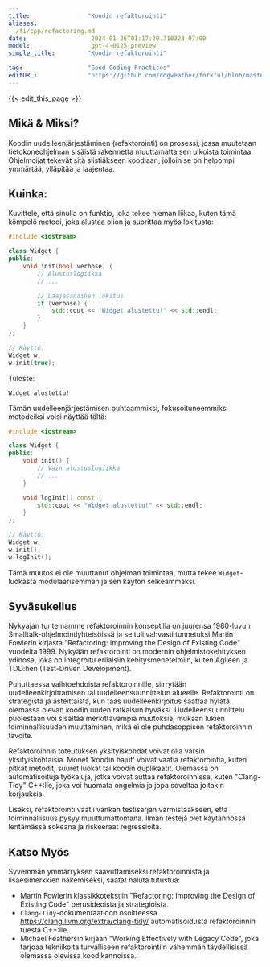 ```yaml
---
title:                "Koodin refaktorointi"
aliases:
- /fi/cpp/refactoring.md
date:                  2024-01-26T01:17:20.710323-07:00
model:                 gpt-4-0125-preview
simple_title:         "Koodin refaktorointi"

tag:                  "Good Coding Practices"
editURL:              "https://github.com/dogweather/forkful/blob/master/content/fi/cpp/refactoring.md"
---
```


{{< edit_this_page >}}

## Mikä & Miksi?

Koodin uudelleenjärjestäminen (refaktorointi) on prosessi, jossa muutetaan tietokoneohjelman sisäistä rakennetta muuttamatta sen ulkoista toimintaa. Ohjelmoijat tekevät sitä siistiäkseen koodiaan, jolloin se on helpompi ymmärtää, ylläpitää ja laajentaa.

## Kuinka:

Kuvittele, että sinulla on funktio, joka tekee hieman liikaa, kuten tämä kömpelö metodi, joka alustaa olion ja suorittaa myös lokitusta:

```C++
#include <iostream>

class Widget {
public:
    void init(bool verbose) {
        // Alustuslogiikka
        // ...

        // Laajasanainen lokitus
        if (verbose) {
            std::cout << "Widget alustettu!" << std::endl;
        }
    }
};

// Käyttö:
Widget w;
w.init(true);
```

Tuloste:
```
Widget alustettu!
```

Tämän uudelleenjärjestämisen puhtaammiksi, fokusoituneemmiksi metodeiksi voisi näyttää tältä:

```C++
#include <iostream>

class Widget {
public:
    void init() {
        // Vain alustuslogiikka
        // ...
    }

    void logInit() const {
        std::cout << "Widget alustettu!" << std::endl;
    }
};

// Käyttö:
Widget w;
w.init();
w.logInit();
```

Tämä muutos ei ole muuttanut ohjelman toimintaa, mutta tekee `Widget`-luokasta modulaarisemman ja sen käytön selkeämmäksi.

## Syväsukellus

Nykyajan tuntemamme refaktoroinnin konseptilla on juurensa 1980-luvun Smalltalk-ohjelmointiyhteisöissä ja se tuli vahvasti tunnetuksi Martin Fowlerin kirjasta "Refactoring: Improving the Design of Existing Code" vuodelta 1999. Nykyään refaktorointi on modernin ohjelmistokehityksen ydinosa, joka on integroitu erilaisiin kehitysmenetelmiin, kuten Agileen ja TDD:hen (Test-Driven Development).

Puhuttaessa vaihtoehdoista refaktoroinnille, siirrytään uudelleenkirjoittamisen tai uudelleensuunnittelun alueelle. Refaktorointi on strategista ja asteittaista, kun taas uudelleenkirjoitus saattaa hylätä olemassa olevan koodin uuden ratkaisun hyväksi. Uudelleensuunnittelu puolestaan voi sisältää merkittävämpiä muutoksia, mukaan lukien toiminnallisuuden muuttaminen, mikä ei ole puhdasoppisen refaktoroinnin tavoite.

Refaktoroinnin toteutuksen yksityiskohdat voivat olla varsin yksityiskohtaisia. Monet 'koodin hajut' voivat vaatia refaktorointia, kuten pitkät metodit, suuret luokat tai koodin duplikaatit. Olemassa on automatisoituja työkaluja, jotka voivat auttaa refaktoroinnissa, kuten "Clang-Tidy" C++:lle, joka voi huomata ongelmia ja jopa soveltaa joitakin korjauksia.

Lisäksi, refaktorointi vaatii vankan testisarjan varmistaakseen, että toiminnallisuus pysyy muuttumattomana. Ilman testejä olet käytännössä lentämässä sokeana ja riskeeraat regressioita.

## Katso Myös

Syvemmän ymmärryksen saavuttamiseksi refaktoroinnista ja lisäesimerkkien näkemiseksi, saatat haluta tutustua:

- Martin Fowlerin klassikkotekstiin "Refactoring: Improving the Design of Existing Code" perusideoista ja strategioista.
- `Clang-Tidy`-dokumentaatioon osoitteessa https://clang.llvm.org/extra/clang-tidy/ automatisoidusta refaktoroinnin tuesta C++:lle.
- Michael Feathersin kirjaan "Working Effectively with Legacy Code", joka tarjoaa tekniikoita turvalliseen refaktorointiin vähemmän täydellisissä olemassa olevissa koodikannoissa.
